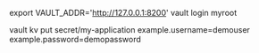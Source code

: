 

export VAULT_ADDR='http://127.0.0.1:8200'
vault login
    myroot
    
vault kv put secret/my-application example.username=demouser example.password=demopassword